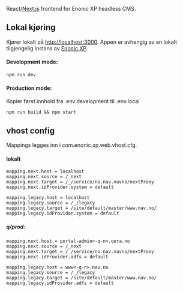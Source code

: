 React/[Next.js](https://nextjs.org/) frontend for Enonic XP headless CMS.

## Lokal kjøring

Kjører lokalt på [http://localhost:3000](http://localhost:3000). Appen er avhengig av en
lokalt tilgjengelig instans av [Enonic XP](https://github.com/navikt/nav-enonicxp).

#### Development mode:

```
npm run dev
```

#### Production mode:

Kopier først innhold fra .env.development til .env.local

```
npm run build && npm start
```

## vhost config

Mappings legges inn i com.enonic.xp.web.vhost.cfg.

#### lokalt

```
mapping.next.host = localhost
mapping.next.source = /_next
mapping.next.target = /_/service/no.nav.navno/nextProxy
mapping.next.idProvider.system = default

mapping.legacy.host = localhost
mapping.legacy.source = /_/legacy
mapping.legacy.target = /site/default/master/www.nav.no/
mapping.legacy.idProvider.system = default
```

##### q/prod:

```
mapping.next.host = portal-admin<-q-n>.oera.no
mapping.next.source = /_next
mapping.next.target = /_/service/no.nav.navno/nextProxy
mapping.next.idProvider.adfs = default

mapping.legacy.host = www<-q-n>.nav.no
mapping.legacy.source = /_/legacy
mapping.legacy.target = /site/default/master/www.nav.no/
mapping.legacy.idProvider.adfs = default
```
